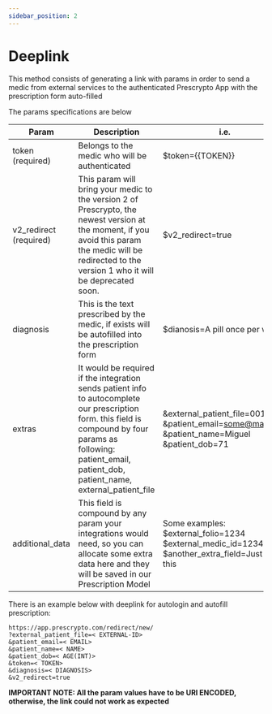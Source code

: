 ```yaml
---
sidebar_position: 2
---
```


# Deeplink

This method consists of generating a link with params in order to send a medic from external services to the authenticated Prescrypto App with the prescription form auto-filled

The params specifications are below

| Param | Description |  i.e. |
| ----------- | -----------|-----------|
| token (required)     | Belongs to the medic who will be authenticated  |$token={{TOKEN}}|
| v2_redirect (required)   | This param will bring your medic to the version 2 of Prescrypto, the newest version at the moment, if you avoid this param the medic will be redirected to the version 1 who it will be deprecated soon.        |$v2_redirect=true|
|diagnosis|This is the text prescribed by the medic, if exists will be autofilled into the prescription form|$dianosis=A pill once per week|
|extras|	It would be required if the integration sends patient info to autocomplete our prescription form. this field is compound by four params as following: patient_email,  patient_dob, patient_name, external_patient_file| &external_patient_file=0011R &patient_email=some@mail.com &patient_name=Miguel    &patient_dob=71|
|additional_data|	This field is compound by any param your integrations would need, so you can allocate some extra data here and they will be saved in our Prescription Model|Some examples: $external_folio=1234 $external_medic_id=1234 $another_extra_field=Just like this|

There is an example below with deeplink for autologin and autofill prescription:

```shell
https://app.prescrypto.com/redirect/new/
?external_patient_file=< EXTERNAL-ID>
&patient_email=< EMAIL>
&patient_name=< NAME>
&patient_dob=< AGE(INT)>
&token=< TOKEN>
&diagnosis=< DIAGNOSIS>
&v2_redirect=true
```
**IMPORTANT NOTE: All the param values have to be URI ENCODED, otherwise, the link could not work as expected**